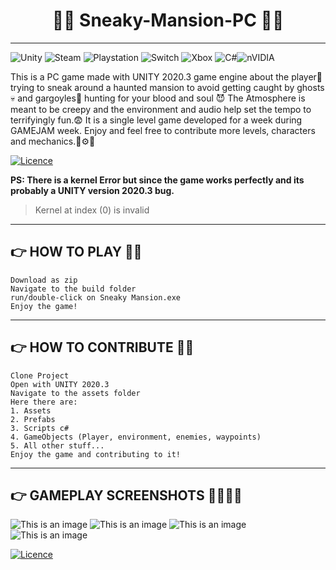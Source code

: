 # <h1 align="center">🧟‍♀️ Sneaky-Mansion-PC 🦉👻</h1>
-------------------------------------------------------------------------------------------------------------------------------------------------------------------------
![Unity](https://img.shields.io/badge/unity-%23000000.svg?style=for-the-badge&logo=unity&logoColor=white) ![Steam](https://img.shields.io/badge/steam-%23000000.svg?style=for-the-badge&logo=steam&logoColor=white) ![Playstation](https://img.shields.io/badge/Playstation-003791?style=for-the-badge&logo=playstation&logoColor=white) ![Switch](https://img.shields.io/badge/Switch-E60012?style=for-the-badge&logo=nintendo-switch&logoColor=white) ![Xbox](https://img.shields.io/badge/xbox-%23107C10.svg?style=for-the-badge&logo=xbox&logoColor=white) ![C#](https://img.shields.io/badge/c%23-%23239120.svg?style=for-the-badge&logo=c-sharp&logoColor=white)![nVIDIA](https://img.shields.io/badge/nVIDIA-%2376B900.svg?style=for-the-badge&logo=nVIDIA&logoColor=white)

This is a PC game made with UNITY 2020.3 game engine about the player🤗 trying to sneak around a haunted mansion to avoid getting caught by ghosts💀 and gargoyles👹 hunting for your blood and soul 😈
The Atmosphere is meant to be creepy and the environment and audio help set the tempo to terrifyingly fun.😨
It is a single level game developed for a week during GAMEJAM week.
Enjoy and feel free to contribute more levels, characters and mechanics.🔧⚙️🧲

[![Licence](https://img.shields.io/github/license/Ileriayo/markdown-badges?style=for-the-badge)](./LICENSE)

**PS: There is a kernel Error but since the game works perfectly and its probably a UNITY version 2020.3 bug.**
>Kernel at index (0) is invalid 
-----------------------------------------------------------------------------------------------------------------------------------------------------------------------
## 👉 HOW TO PLAY 🤠🏃
```
Download as zip
Navigate to the build folder
run/double-click on Sneaky Mansion.exe
Enjoy the game!
```
-----------------------------------------------------------------------------------------------------------------------------------------------------------------------
## 👉 HOW TO CONTRIBUTE 🦜🌳
```
Clone Project
Open with UNITY 2020.3
Navigate to the assets folder
Here there are:
1. Assets
2. Prefabs
3. Scripts c# 
4. GameObjects (Player, environment, enemies, waypoints)
5. All other stuff...
Enjoy the game and contributing to it!
```
-----------------------------------------------------------------------------------------------------------------------------------------------------------------------
## 👉 GAMEPLAY SCREENSHOTS 🤳👏🧑‍💻
![This is an image](Screenshot%20(103).png)
![This is an image](Screenshot%20(104).png)
![This is an image](Screenshot%20(105).png)
![This is an image](Screenshot%20(106).png)

[![Licence](https://img.shields.io/github/license/Ileriayo/markdown-badges?style=for-the-badge)](./LICENSE)
